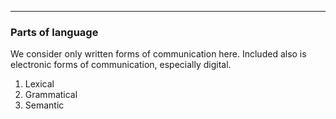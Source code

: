 
---


### Parts of language

We consider only written forms of communication here. Included also is electronic
forms of communication, especially digital.

1. Lexical
2. Grammatical
3. Semantic
